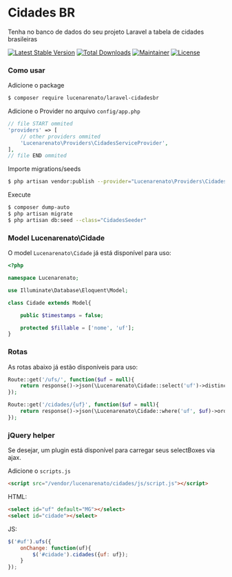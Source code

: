 # Cidades BR

Tenha no banco de dados do seu projeto Laravel a tabela de cidades brasileiras

[![Latest Stable Version](http://img.shields.io/packagist/v/lucenarenato/laravel-cidadesbr.svg?style=flat)](https://packagist.org/packages/lucenarenato/laravel-cidadesbr)
[![Total Downloads](http://img.shields.io/packagist/dt/lucenarenato/laravel-cidadesbr.svg?style=flat)](https://packagist.org/packages/lucenarenato/laravel-cidadesbr)
[![Maintainer](https://img.shields.io/badge/maintainer-jansenfelipe-green.svg)](https://github.com/jansenfelipe)
[![License](http://img.shields.io/packagist/l/lucenarenato/laravel-cidadesbr.svg?style=flat)](https://packagist.org/packages/lucenarenato/laravel-cidadesbr)

### Como usar

Adicione o package

```sh
$ composer require lucenarenato/laravel-cidadesbr
```

Adicione o Provider no arquivo `config/app.php`

```php
// file START ommited
'providers' => [
    // other providers ommited
    'Lucenarenato\Providers\CidadesServiceProvider',
],
// file END ommited
```

Importe migrations/seeds

```sh
$ php artisan vendor:publish --provider="Lucenarenato\Providers\CidadesServiceProvider"
```

Execute

```sh
$ composer dump-auto
$ php artisan migrate
$ php artisan db:seed --class="CidadesSeeder"
```

### Model Lucenarenato\Cidade

O model `Lucenarenato\Cidade` já está disponível para uso:

```php
<?php

namespace Lucenarenato;

use Illuminate\Database\Eloquent\Model;

class Cidade extends Model{

    public $timestamps = false;

    protected $fillable = ['nome', 'uf'];
}
```
     
### Rotas

As rotas abaixo já estão disponíveis para uso:

```php
Route::get('/ufs/', function($uf = null){
    return response()->json(\Lucenarenato\Cidade::select('uf')->distinct('uf')->orderBy('uf')->get());
});

Route::get('/cidades/{uf}', function($uf = null){
    return response()->json(\Lucenarenato\Cidade::where('uf', $uf)->orderBy('nome')->get());
});
```
     
### jQuery helper

Se desejar, um plugin está disponível para carregar seus selectBoxes via ajax.

Adicione o `scripts.js`

```html
<script src="/vendor/lucenarenato/cidades/js/script.js"></script>
```

HTML:

```html
<select id="uf" default="MG"></select>
<select id="cidade"></select>
```

JS:
```js
$('#uf').ufs({
    onChange: function(uf){
        $('#cidade').cidades({uf: uf});
    }
});
```
